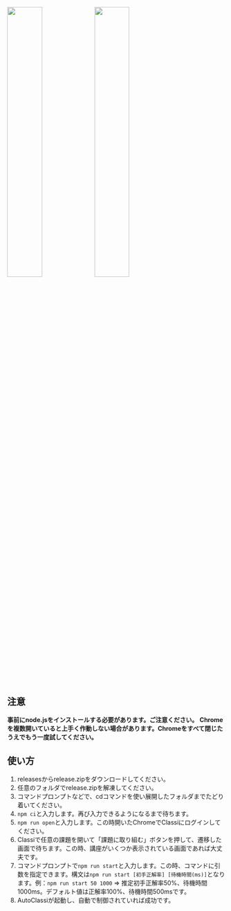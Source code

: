 <img src="https://img.shields.io/badge/-Node.js-339933.svg?logo=node.js&style=flat-square" width="40%"><img src="https://img.shields.io/badge/-Typescript-000000.svg?logo=typescript&style=popout-square" width="40%">

## 注意
**事前にnode.jsをインストールする必要があります。ご注意ください。**
**Chromeを複数開いていると上手く作動しない場合があります。Chromeをすべて閉じたうえでもう一度試してください。**

## 使い方
1. releasesからrelease.zipをダウンロードしてください。  
2. 任意のフォルダでrelease.zipを解凍してください。  
3. コマンドプロンプトなどで、cdコマンドを使い展開したフォルダまでたどり着いてください。  
4. `npm ci`と入力します。再び入力できるようになるまで待ちます。
5. `npm run open`と入力します。この時開いたChromeでClassiにログインしてください。
6. Classiで任意の課題を開いて「課題に取り組む」ボタンを押して、遷移した画面で待ちます。この時、講座がいくつか表示されている画面であれば大丈夫です。
7. コマンドプロンプトで`npm run start`と入力します。この時、コマンドに引数を指定できます。構文は`npm run start [初手正解率] [待機時間(ms)]`となります。例：`npm run start 50 1000` => 推定初手正解率50%、待機時間1000ms。デフォルト値は正解率100%、待機時間500msです。
8. AutoClassiが起動し、自動で制御されていれば成功です。
